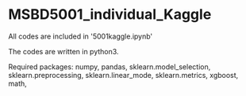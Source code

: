 # MSBD5001_individual_Kaggle
All codes are included in '5001kaggle.ipynb' 

The codes are written in python3.

Required packages: 
numpy,
pandas, 
sklearn.model_selection,
sklearn.preprocessing,
sklearn.linear_mode,
sklearn.metrics,
xgboost,
math,
